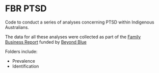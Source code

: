 # FBR PTSD
Code to conduct a series of analyses concerning PTSD within Indigenous Australians.

The data for all these analyses were collected as part of the [Family Business Report](https://www.beyondblue.org.au/docs/default-source/research-project-files/bw0284-the-family-business-final-report.pdf?sfvrsn=6) funded by [Beyond Blue](https://www.beyondblue.org.au/)

Folders include:
- Prevalence
- Identification
